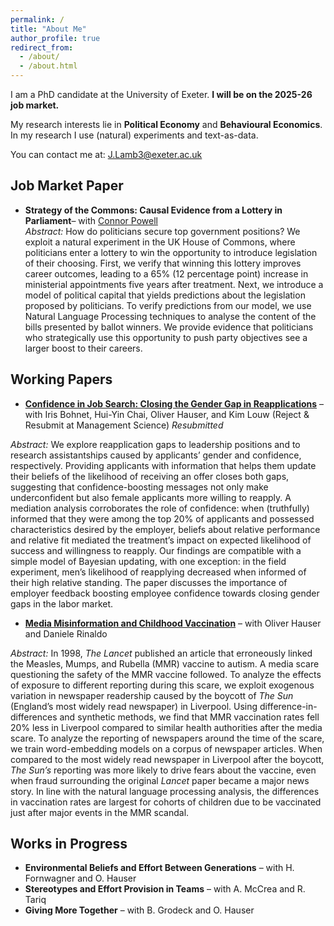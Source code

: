 ```yaml
---
permalink: /
title: "About Me"
author_profile: true
redirect_from: 
  - /about/
  - /about.html
---
```


I am a PhD candidate at the University of Exeter. **I will be on the 2025-26 job market.**

My research interests lie in **Political Economy** and **Behavioural Economics**. In my research I use (natural) experiments and text-as-data.

You can contact me at: J.Lamb3@exeter.ac.uk    

## **Job Market Paper**

- **Strategy of the Commons: Causal Evidence from a Lottery in Parliament**– with [Connor Powell](https://sites.google.com/view/connor-powell/home)  
  _Abstract:_ How do politicians secure top government positions? We exploit a natural experiment in the UK House of Commons, where politicians enter a lottery to win the opportunity to introduce legislation of their choosing. First, we verify that winning this lottery improves career outcomes, leading to a 65% (12 percentage point) increase in ministerial appointments five years after treatment. Next, we introduce a model of political capital that yields predictions about the legislation proposed by politicians. To verify predictions from our model, we use Natural Language Processing techniques to analyse the content of the bills presented by ballot winners. We provide evidence that politicians who strategically use this opportunity to push party objectives see a larger boost to their careers.

## **Working Papers**

- [**Confidence in Job Search: Closing the Gender Gap in Reapplications**](https://drive.google.com/file/d/1IAEp_vNdM-42t5Ew_io1Gf5f7nh7N3wV/view?usp=drive_link) – with Iris Bohnet, Hui-Yin Chai, Oliver Hauser, and Kim Louw (Reject & Resubmit at Management Science) _Resubmitted_  
 
_Abstract:_ We explore reapplication gaps to leadership positions and to research assistantships caused by applicants’ gender and confidence, respectively. Providing applicants with information that helps them update their beliefs of the likelihood of receiving an offer closes both gaps, suggesting that confidence-boosting messages not only make underconfident but also female applicants more willing to reapply. A mediation analysis corroborates the role of confidence: when (truthfully) informed that they were among the top 20% of applicants and possessed characteristics desired by the employer, beliefs about relative performance and relative fit mediated the treatment’s impact on expected likelihood of success and willingness to reapply. Our findings are compatible with a simple model of Bayesian updating, with one exception: in the field experiment, men’s likelihood of reapplying decreased when informed of their high relative standing. The paper discusses the importance of employer feedback boosting employee confidence towards closing gender gaps in the labor market.

- [**Media Misinformation and Childhood Vaccination**](https://drive.google.com/file/d/1ZdsoHVY6_rr29OtCbgDyG3qoCmPnD4fn/view?usp=drive_link) – with Oliver Hauser and Daniele Rinaldo  
  
_Abstract:_ In 1998, _The Lancet_ published an article that erroneously linked the Measles, Mumps, and Rubella (MMR) vaccine to autism. A media scare questioning the safety of the MMR vaccine followed. To analyze the effects of exposure to different reporting during this scare, we exploit exogenous variation in newspaper readership caused by the boycott of _The Sun_ (England’s most widely read newspaper) in Liverpool. Using difference-in-differences and synthetic methods, we find that MMR vaccination rates fell 20% less in Liverpool compared to similar health authorities after the media scare. To analyze the reporting of newspapers around the time of the scare, we train word-embedding models on a corpus of newspaper articles. When compared to the most widely read newspaper in Liverpool after the boycott, _The Sun’s_ reporting was more likely to drive fears about the vaccine, even when fraud surrounding the original _Lancet_ paper became a major news story. In line with the natural language processing analysis, the differences in vaccination rates are largest for cohorts of children due to be vaccinated just after major events in the MMR scandal.

## **Works in Progress**  

- **Environmental Beliefs and Effort Between Generations** – with H. Fornwagner and O. Hauser  
- **Stereotypes and Effort Provision in Teams** – with A. McCrea and R. Tariq  
- **Giving More Together** – with B. Grodeck and O. Hauser
